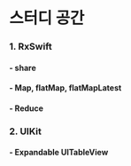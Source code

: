 # 스터디 공간

### 1. RxSwift
#### - share 
#### - Map, flatMap, flatMapLatest
#### - Reduce

### 2. UIKit
#### - Expandable UITableView
